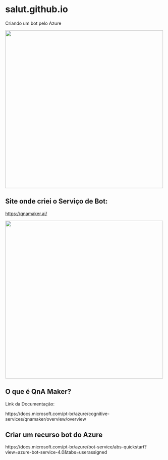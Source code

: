# salut.github.io
<p> Criando um bot pelo Azure </p>
<img src="https://i2.paste.pics/GIHTB.png?trs=fbd32904bcacfc056580f21a58683fca4eb028a3f868e0695f4a61f0369226c6" width=500 />

## Site onde criei o Serviço de Bot: 
https://qnamaker.ai/ 
<p>
  <img src="https://i2.paste.pics/GIHV7.png?trs=fbd32904bcacfc056580f21a58683fca4eb028a3f868e0695f4a61f0369226c6"width=500/>
</p>

## O que é QnA Maker?
Link da Documentação: 
<p> https://docs.microsoft.com/pt-br/azure/cognitive-services/qnamaker/overview/overview </p>

## Criar um recurso bot do Azure
<p> https://docs.microsoft.com/pt-br/azure/bot-service/abs-quickstart?view=azure-bot-service-4.0&tabs=userassigned </p>

